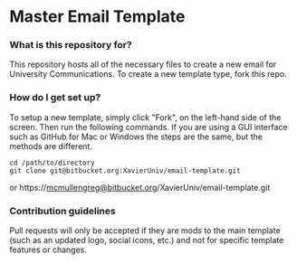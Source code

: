 # Master Email Template #

### What is this repository for? ###
This repository hosts all of the necessary files to create a new email for University Communications. To create a new template type, fork this repo.

### How do I get set up? ###

To setup a new template, simply click "Fork", on the left-hand side of the screen. Then run the following commands. If you are using a GUI interface such as GitHub for Mac or Windows the steps are the same, but the methods are different.

    cd /path/to/directory
    git clone git@bitbucket.org:XavierUniv/email-template.git
    
or
	https://mcmullengreg@bitbucket.org/XavierUniv/email-template.git

### Contribution guidelines ###

Pull requests will only be accepted if they are mods to the main template (such as an updated logo, social icons, etc.) and not for specific template features or changes.